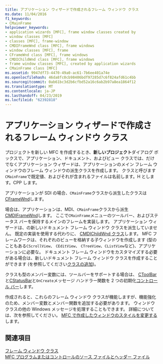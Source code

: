 ```yaml
---
title: アプリケーション ウィザードで作成されるフレーム ウィンドウ クラス
ms.date: 11/04/2016
f1_keywords:
- CMainFrame
helpviewer_keywords:
- application wizards [MFC], frame window classes created by
- window classes [MFC]
- classes [MFC], frame-window
- CMDIFrameWnd class [MFC], frame windows
- window classes [MFC], frame
- CFrameWnd class [MFC], frame windows
- CMDIChildWnd class [MFC], frame windows
- frame window classes [MFC], created by application wizards
- CMainFrame class [MFC]
ms.assetid: 9947df73-4470-49a0-ac61-7b6ee401a74e
ms.openlocfilehash: 46da8fc0cb98406bdf97285d7c6f824afd61c4bb
ms.sourcegitcommit: 0ab61bc3d2b6cfbd52a16c6ab2b97a8ea1864f12
ms.translationtype: MT
ms.contentlocale: ja-JP
ms.lasthandoff: 04/23/2019
ms.locfileid: "62392818"
---
```

# <a name="frame-window-classes-created-by-the-application-wizard"></a>アプリケーション ウィザードで作成されるフレーム ウィンドウ クラス

プロジェクトを新しい MFC を作成するとき、**新しいプロジェクト**ダイアログ ボックスで、アプリケーション、ドキュメント、およびビュー クラスでは、だけでなくアプリケーション ウィザードは、アプリケーションのメイン フレーム ウィンドウのフレーム ウィンドウの派生クラスを作成します。 クラスと呼びます`CMainFrame`で既定値、およびそれが含まれるファイルは名前します。H とします。CPP します。

アプリケーションが SDI の場合、`CMainFrame`クラスから派生したクラスは[CFrameWnd](../mfc/reference/cframewnd-class.md)します。

場合は、アプリケーションは、MDI、`CMainFrame`クラスから派生[CMDIFrameWnd](../mfc/reference/cmdiframewnd-class.md)します。 ここで`CMainFrame`メニューのツールバー、およびステータス バーを保持するメインのフレームを実装します。 アプリケーション ウィザードは、の新しいドキュメント フレーム ウィンドウ クラスを派生していません。 既定の実装を使用する代わりに、 [CMDIChildWnd クラス](../mfc/reference/cmdichildwnd-class.md)します。 MFC フレームワークは、それぞれのビューを格納する子ウィンドウを作成します (型のこともある`CScrollView`、 `CEditView`、 `CTreeView`、`CListView`など)、アプリケーションに必要な。 ドキュメント フレーム ウィンドウをカスタマイズする必要がある場合は、新しいドキュメント フレーム ウィンドウ クラスを作成することができます (を参照してください[クラスの追加](../ide/adding-a-class-visual-cpp.md))。

クラスも型のメンバー変数には、ツールバーをサポートする場合は、 [CToolBar](../mfc/reference/ctoolbar-class.md)と[CStatusBar](../mfc/reference/cstatusbar-class.md)と`OnCreate`メッセージ ハンドラー関数を 2 つの初期化[コントロール バー](../mfc/control-bars.md)します。

作成されると、これらのフレーム ウィンドウ クラスが機能しますが、機能強化のため、メンバー変数とメンバー関数を追加する必要があります。 ウィンドウ クラスの他の Windows メッセージを処理することもできます。 詳細については、次を参照してください。 [MFC で作成したウィンドウのスタイルを変更する](../mfc/changing-the-styles-of-a-window-created-by-mfc.md)します。

## <a name="see-also"></a>関連項目

[フレーム ウィンドウ クラス](../mfc/frame-window-classes.md)<br/>
[MFC プログラムまたはコントロールのソース ファイルとヘッダー ファイル](../build/reference/mfc-program-or-control-source-and-header-files.md)

